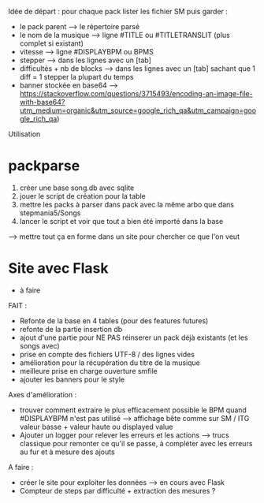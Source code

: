 Idée de départ :
pour chaque pack lister les fichier SM puis garder :
   - le pack parent                 --> le répertoire parsé
   - le nom de la musique           --> ligne #TITLE ou #TITLETRANSLIT (plus complet si existant)
   - vitesse                        --> ligne #DISPLAYBPM ou BPMS
   - stepper                        --> dans les lignes avec un [tab]
   - difficultés + nb de blocks     --> dans les lignes avec un [tab]
        sachant que 1 diff = 1 stepper la plupart du temps 
   - banner stockée en base64       --> https://stackoverflow.com/questions/3715493/encoding-an-image-file-with-base64?utm_medium=organic&utm_source=google_rich_qa&utm_campaign=google_rich_qa)


Utilisation 

# packparse
1. créer une base song.db avec sqlite
2. jouer le script de création pour la table
3. mettre les packs à parser dans pack avec la même arbo que dans stepmania5/Songs
4. lancer le script et voir que tout a bien été importé dans la base

--> mettre tout ça en forme dans un site pour chercher ce que l'on veut

# Site avec Flask
- à faire 


FAIT : 
- Refonte de la base en 4 tables (pour des features futures)
- refonte de la partie insertion db
- ajout d'une partie pour NE PAS réinserer un pack déjà existants (et les songs avec)
- prise en compte des fichiers UTF-8 / des lignes vides
- amélioration pour la récupération du titre de la musique
- meilleure prise en charge ouverture smfile
- ajouter les banners pour le style


Axes d'amélioration :
- trouver comment extraire le plus efficacement possible le BPM quand #DISPLAYBPM n'est pas utilisé
    --> affichage bête comme sur SM / ITG valeur basse + valeur haute ou displayed value
- Ajouter un logger pour relever les erreurs et les actions
    --> trucs classique pour remonter ce qu'il se passe, à compléter avec les erreurs au fur et à mesure des ajouts

A faire : 
- créer le site pour exploiter les données --> en cours avec Flask
- Compteur de steps par difficulté + extraction des mesures ?